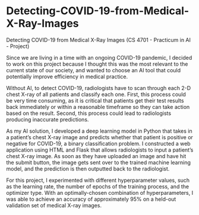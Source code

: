 # Detecting-COVID-19-from-Medical-X-Ray-Images
Detecting COVID-19 from Medical X-Ray Images (CS 4701 - Practicum in AI - Project)

Since we are living in a time with an ongoing COVID-19 pandemic, I decided to work on this project because
I thought this was the most relevant to the current state of our society, and wanted to choose an AI tool
that could potentially improve efficiency in medical practice.

Without AI, to detect COVID-19, radiologists have to scan through each 2-D chest X-ray of all patients and classify each one. 
First, this process could be very time consuming, as it is critical that patients get their test results back immediately or 
within a reasonable timeframe so they can take action based on the result. Second, this process could lead to radiologists 
producing inaccurate predictions.

As my AI solution, I developed a deep learning model in Python that takes in a patient’s chest X-ray image and predicts whether
that patient is positive or negative for COVID-19, a binary classification problem. I constructed a web application using HTML 
and Flask that allows radiologists to input a patient’s chest X-ray image. As soon as they have uploaded an image and have hit 
the submit button, the image gets sent over to the trained machine learning model, and the prediction is then outputted
back to the radiologist.

For this project, I experimented with different hyperparameter values, such as the learning rate, the number of epochs
of the training process, and the optimizer type. With an optimally-chosen combination of hyperparameters, I was able 
to achieve an accuracy of approximately 95% on a held-out validation set of medical X-ray images.

